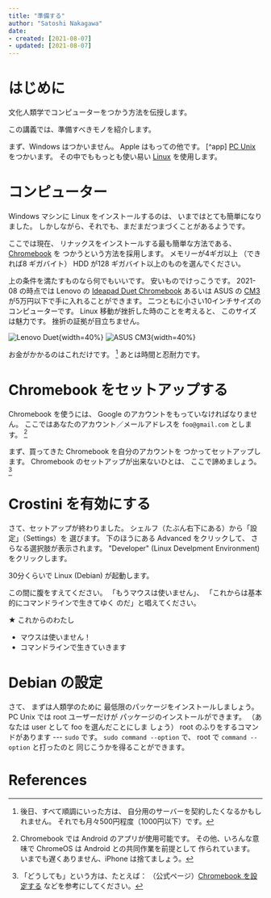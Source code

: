 ```yaml
---       
title: "準備する"
author: "Satoshi Nakagawa"
date:
- created: [2021-08-07]
- updated: [2021-08-07]
---
```


# はじめに

文化人類学でコンピューターをつかう方法を伝授します。

この講義では、準備すべきモノを紹介します。

まず、Windows はつかいません。
Apple はもっての他です。
[^app]
[PC Unix](https://ja.wikipedia.org/wiki/PC-UNIX#:~:text=PC%2DUNIX%E3%81%A8%E3%81%AF%E3%80%81%E3%83%91%E3%82%BD%E3%82%B3%E3%83%B3,%E3%82%B7%E3%82%B9%E3%83%86%E3%83%A0%E3%81%AE%E7%B7%8F%E7%A7%B0%E3%81%A7%E3%81%82%E3%82%8B%E3%80%82&text=PC9800%E3%82%B7%E3%83%AA%E3%83%BC%E3%82%BA%E7%94%A8%E3%81%AEPC,%E3%81%AE%E3%82%82%E3%81%AE%E3%82%82%E5%AD%98%E5%9C%A8%E3%81%99%E3%82%8B%E3%80%82) をつかいます。
その中でももっとも使い易い 
[Linux](https://ja.wikipedia.org/wiki/Linux) を使用します。


# コンピューター

Windows マシンに Linux をインストールするのは、
いまではとても簡単になりました。
しかしながら、それでも、まだまだつまづくことがあるようです。

ここでは現在、
リナックスをインストールする最も簡単な方法である、
[Chromebook](https://ja.wikipedia.org/wiki/Chromebook) を
つかうという方法を採用します。
メモリーが4ギガ以上
（できれば8 ギガバイト）
HDD が128 ギガバイト以上のものを選んでください。

上の条件を満たすものなら何でもいいです。
安いものでけっこうです。
2021-08 の時点では
Lenovo の
[Ideapad Duet Chromebook](https://www.lenovo.com/jp/ja/notebooks/ideapad/duet-3-series/Lenovo-CT-X636/p/ZZICZCTCT1X)
あるいは 
ASUS の [CM3](https://www.asus.com/jp/Laptops/For-Home/Chromebook/ASUS-Chromebook-Detachable-CM3-CM3000/) 
が5万円以下で手に入れることができます。
二つともに小さい10インチサイズのコンピューターです。
Linux 移動が挫折した時のことを考えると、
このサイズは魅力です。
挫折の証拠が目立ちません。

![Lenovo Duet](https://www.lenovo.com/medias/lenovo-tablet-ideapad-duet-chromebook-feature-2.jpg?context=bWFzdGVyfHJvb3R8MjIwOTQyfGltYWdlL2pwZWd8aDA2L2g5Ny8xMDgxMjU1MjgwNjQzMC5qcGd8ZmMxMGY2MjRkNjMyYjQwMjkyMWIxODc0YWUxMjk2NTY3NjM3ZGJjODBlNTI1ZmNiY2FmNWVhMGRkYTgxZTgwZQ&w=1920){width=40%}
![ASUS CM3](https://drh.img.digitalriver.com/DRHM/Storefront/Site/asusjp/pb/images/webasset/pc/CM3000-HT0019/CM3_4_WA.jpg){width=40%}

お金がかかるのはこれだけです。
[^mon]
あとは時間と忍耐力です。

# Chromebook をセットアップする

Chromebook を使うには、
Google のアカウントをもっていなければなりません。
ここではあなたのアカウント／メールアドレスを
`foo@gmail.com` とします。 [^antiapple]

まず、買ってきた Chromebook を自分のアカウントを
つかってセットアップします。
Chromebook のセットアップが出来ないひとは、
ここで諦めましょう。[^giveup]

# Crostini を有効にする

さて、セットアップが終わりました。
シェルフ（たぶん右下にある）から「設定」（Settings）を
選びます。
下のほうにある Advanced をクリックして、
さらなる選択肢が表示されます。
"Developer" (Linux Develpment Environment) をクリックします。

30分くらいで Linux (Debian) が起動します。

この間に腹をすえてください。
「もうマウスは使いません」、
「これからは基本的にコマンドラインで生きてゆく
のだ」と唱えてください。

<!-- BEGIN:LIST -->

★ これからのわたし

- マウスは使いません！
- コマンドラインで生きていきます

<!-- END:LIST -->

# Debian の設定

さて、
まずは人類学のために
最低限のパッケージをインストールしましょう。
PC Unix では root ユーザーだけが
パッケージのインストールができます。
（あなたは user として foo を選んだことにしま
しょう）
root のふりをするコマンドがあります ---
`sudo` です。
`sudo command --option` で、
root で `command --option` と打ったのと
同じこうかを得ることができます。


# References

[^appl]: 「アップル」の名前は、わたしの前では口にしないように。Apple は敵です。

[^antiapple]: Chromebook では 
  Android のアプリが使用可能です。
  その他、いろんな意味で ChromeOS は
  Android との共同作業を前提として
  作られています。
  いまでも遅くありません、iPhone は捨てましょう。

[^mon]: 後日、すべて順調にいった方は、
  自分用のサーバーを契約したくなるかもしれません。
  それでも月々500円程度（1000円以下）です。
  
[^giveup]: 「どうしても」という方は、たとえば：
  （公式ページ）[Chromebook を設定する](https://support.google.com/chromebook/answer/1047362?hl=ja)
  などを参考にしてください。
  
